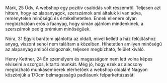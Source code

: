 Márk, 25
Üdv, A webshop egy pozitív csalódás volt részemről. Teljesen azt hittem, hogy az alapanyagok, 
szerszámok ami általuk ki van adva, reménytelen minőségű és értékelhetetlen. Ennek ellenére 
olyan megbízhatóan erős a faanyag, hogy simán ajánlom mindenkinek, a szerszámok pedig prémium minőségűek. 

Nóra, 31
Egyik barátom ajánlotta az oldalt, mivel kellett a ház felújításhoz anyag, viszont sehol nem találtam a közelben.
Hihetetlen amilyen minőségű az alapanyag amiből dolgoznak, teljesen megbízható, felület kiváló.

Henry Kettner, 24
Én személyem és magasságom nem lett volna képes elviselni a szorgos, kitartó munkát. Még jó,
hogy ezek az alacsony megbízható munkásemberek elérhetőek a webshop oldalán! Nagyon 
köszönjük a 170cm belmagasságú padlásunk felparkettázását!
